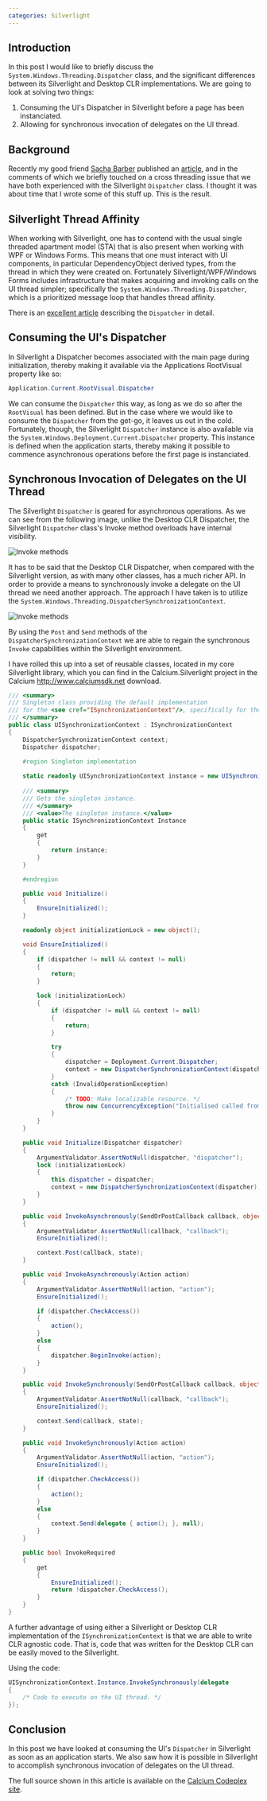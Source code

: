 ```yaml
---
categories: Silverlight
---
```


## Introduction
In this post I would like to briefly discuss the `System.Windows.Threading.Dispatcher` class, and the significant differences between its Silverlight and Desktop CLR implementations. 
We are going to look at solving two things:

1. Consuming the UI's Dispatcher in Silverlight before a page has been instanciated.
2. Allowing for synchronous invocation of delegates on the UI thread.

## Background

Recently my good friend [Sacha Barber](https://sachabarbs.wordpress.com/) published an [article](http://www.codeproject.com/KB/silverlight/SL4FileUploadAnd_SL4_MVVM.aspx), 
and in the comments of which we briefly touched on a cross threading issue that we have both experienced with the Silverlight `Dispatcher` class. 
I thought it was about time that I wrote some of this stuff up. This is the result.

## Silverlight Thread Affinity

When working with Silverlight, one has to contend with the usual single threaded apartment model (STA) that is also present when working with WPF or Windows Forms. 
This means that one must interact with UI components, in particular DependencyObject derived types, from the thread in which they were created on. 
Fortunately Silverlight/WPF/Windows Forms includes infrastructure that makes acquiring and invoking calls on the UI thread simpler; 
specifically the `System.Windows.Threading.Dispatcher`, which is a prioritized message loop that handles thread affinity.

There is an [excellent article](http://msdn.microsoft.com/en-us/magazine/cc163328.aspx) describing the `Dispatcher` in detail.

## Consuming the UI's Dispatcher

In Silverlight a Dispatcher becomes associated with the main page during initialization, thereby making it available via the Applications RootVisual property like so:

```csharp
Application.Current.RootVisual.Dispatcher
```

We can consume the `Dispatcher` this way, as long as we do so after the `RootVisual` has been defined. 
But in the case where we would like to consume the `Dispatcher` from the get-go, it leaves us out in the cold. 
Fortunately, though, the Silverlight `Dispatcher` instance is also available via the `System.Windows.Deployment.Current.Dispatcher` property. 
This instance is defined when the application starts, thereby making it possible to commence asynchronous operations before the first page is instanciated.

## Synchronous Invocation of Delegates on the UI Thread

The Silverlight `Dispatcher` is geared for asynchronous operations. As we can see from the following image, unlike the Desktop CLR Dispatcher, 
the Silverlight `Dispatcher` class's Invoke method overloads have internal visibility.

![Invoke methods](/assets/images/2010-01-10-Invoke.png)

It has to be said that the Desktop CLR Dispatcher, when compared with the Silverlight version, as with many other classes, has a much richer API. 
In order to provide a means to synchronously invoke a delegate on the UI thread we need another approach. 
The approach I have taken is to utilize the `System.Windows.Threading.DispatcherSynchronizationContext`.

![Invoke methods](/assets/images/2010-01-10-PostSend.png)

By using the `Post` and `Send` methods of the `DispatcherSynchronizationContext` we are able to regain the synchronous `Invoke` capabilities within the Silverlight environment.

I have rolled this up into a set of reusable classes, located in my core Silverlight library, which you can find in the Calcium.Silverlight project in the Calcium http://www.calciumsdk.net download.

```csharp
/// <summary>
/// Singleton class providing the default implementation 
/// for the <see cref="ISynchronizationContext"/>, specifically for the UI thread.
/// </summary>
public class UISynchronizationContext : ISynchronizationContext
{
	DispatcherSynchronizationContext context;
	Dispatcher dispatcher;
	
	#region Singleton implementation

	static readonly UISynchronizationContext instance = new UISynchronizationContext();
	
	/// <summary>
	/// Gets the singleton instance.
	/// </summary>
	/// <value>The singleton instance.</value>
	public static ISynchronizationContext Instance
	{
		get
		{
			return instance;
		}
	}

	#endregion

	public void Initialize()
	{
		EnsureInitialized();
	}

	readonly object initializationLock = new object();

	void EnsureInitialized()
	{
		if (dispatcher != null && context != null)
		{
			return;
		}

		lock (initializationLock)
		{
			if (dispatcher != null && context != null)
			{
				return;
			}

			try
			{
				dispatcher = Deployment.Current.Dispatcher;
				context = new DispatcherSynchronizationContext(dispatcher);
			}
			catch (InvalidOperationException)
			{
				/* TODO: Make localizable resource. */
				throw new ConcurrencyException("Initialised called from non-UI thread."); 
			}
		}
	}

	public void Initialize(Dispatcher dispatcher)
	{
		ArgumentValidator.AssertNotNull(dispatcher, "dispatcher");
		lock (initializationLock)
		{
			this.dispatcher = dispatcher;
			context = new DispatcherSynchronizationContext(dispatcher);
		}
	}

	public void InvokeAsynchronously(SendOrPostCallback callback, object state)
	{
		ArgumentValidator.AssertNotNull(callback, "callback");
		EnsureInitialized();

		context.Post(callback, state);
	}

	public void InvokeAsynchronously(Action action)
	{
		ArgumentValidator.AssertNotNull(action, "action");
		EnsureInitialized();

		if (dispatcher.CheckAccess())
		{
			action();
		}
		else
		{
			dispatcher.BeginInvoke(action);
		}
	}

	public void InvokeSynchronously(SendOrPostCallback callback, object state)
	{
		ArgumentValidator.AssertNotNull(callback, "callback");
		EnsureInitialized();

		context.Send(callback, state);
	}

	public void InvokeSynchronously(Action action)
	{
		ArgumentValidator.AssertNotNull(action, "action");
		EnsureInitialized();

		if (dispatcher.CheckAccess())
		{
			action();
		}
		else
		{
			context.Send(delegate { action(); }, null);
		}
	}

	public bool InvokeRequired
	{
		get
		{
			EnsureInitialized();
			return !dispatcher.CheckAccess();
		}
	}
}
```

A further advantage of using either a Silverlight or Desktop CLR implementation of the `ISynchronizationContext` is that we are able to write CLR agnostic code. 
That is, code that was written for the Desktop CLR can be easily moved to the Silverlight.

Using the code:

```csharp
UISynchronizationContext.Instance.InvokeSynchronously(delegate
{
	/* Code to execute on the UI thread. */
});
```

## Conclusion

In this post we have looked at consuming the UI's `Dispatcher` in Silverlight as soon as an application starts. 
We also saw how it is possible in Silverlight to accomplish synchronous invocation of delegates on the UI thread.

The full source shown in this article is available on the [Calcium Codeplex site](http://calcium.codeplex.com/). 

